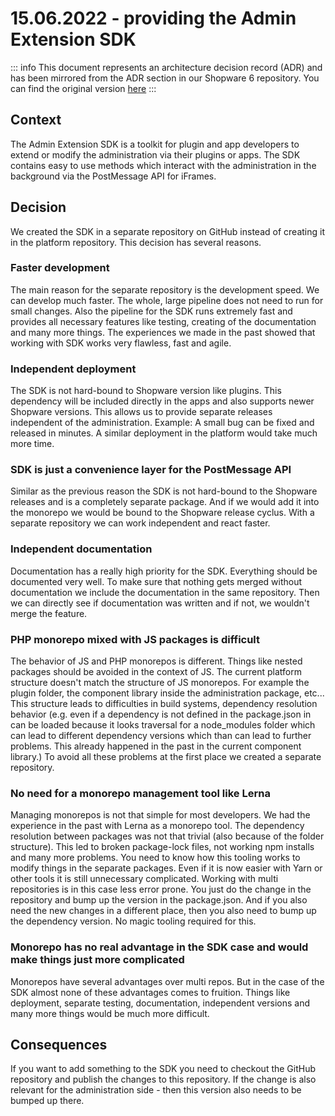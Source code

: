 # 15.06.2022 - providing the Admin Extension SDK

::: info
This document represents an architecture decision record (ADR) and has been mirrored from the ADR section in our Shopware 6 repository.
You can find the original version [here](https://github.com/shopware/platform/blob/trunk/adr/admin/2022-27-06-providing-the-admin-extension-sdk.md)
:::

## Context
The Admin Extension SDK is a toolkit for plugin and app developers to extend or modify the administration via their plugins or apps. The SDK contains easy to use methods which interact with the administration in the background via the PostMessage API for iFrames.

## Decision
We created the SDK in a separate repository on GitHub instead of creating it in the platform repository. This decision has several reasons.

### Faster development
The main reason for the separate repository is the development speed. We can develop much faster. The whole, large pipeline does not need to run for small changes. Also the pipeline for the SDK runs extremely fast and provides all necessary features like testing, creating of the documentation and many more things. The experiences we made in the past showed that working with SDK works very flawless, fast and agile.

### Independent deployment
The SDK is not hard-bound to Shopware version like plugins. This dependency will be included directly in the apps and also supports newer Shopware versions. This allows us to provide separate releases independent of the administration. Example: A small bug can be fixed and released in minutes. A similar deployment in the platform would take much more time.

### SDK is just a convenience layer for the PostMessage API
Similar as the previous reason the SDK is not hard-bound to the Shopware releases and is a completely separate package. And if we would add it into the monorepo we would be bound to the Shopware release cyclus. With a separate repository we can work independent and react faster.

### Independent documentation
Documentation has a really high priority for the SDK. Everything should be documented very well. To make sure that nothing gets merged without documentation we include the documentation in the same repository. Then we can directly see if documentation was written and if not, we wouldn't merge the feature.

### PHP monorepo mixed with JS packages is difficult
The behavior of JS and PHP monorepos is different. Things like nested packages should be avoided in the context of JS. The current platform structure doesn't match the structure of JS monorepos. For example the plugin folder, the component library inside the administration package, etc... This structure leads to difficulties in build systems, dependency resolution behavior (e.g. even if a dependency is not defined in the package.json in can be loaded because it looks traversal for a node_modules folder which can lead to different dependency versions which than can lead to further problems. This already happened in the past in the current component library.) To avoid all these problems at the first place we created a separate repository.

### No need for a monorepo management tool like Lerna
Managing monorepos is not that simple for most developers. We had the experience in the past with Lerna as a monorepo tool. The dependency resolution between packages was not that trivial (also because of the folder structure). This led to broken package-lock files, not working npm installs and many more problems. You need to know how this tooling works to modify things in the separate packages. Even if it is now easier with Yarn or other tools it is still unnecessary complicated.
Working with multi repositories is in this case less error prone. You just do the change in the repository and bump up the version in the package.json. And if you also need the new changes in a different place, then you also need to bump up the dependency version. No magic tooling required for this.

### Monorepo has no real advantage in the SDK case and would make things just more complicated
Monorepos have several advantages over multi repos. But in the case of the SDK almost none of these advantages comes to fruition. Things like deployment, separate testing, documentation, independent versions and many more things would be much more difficult.

## Consequences
If you want to add something to the SDK you need to checkout the GitHub repository and publish the changes to this repository. If the change is also relevant for the administration side - then this version also needs to be bumped up there.




